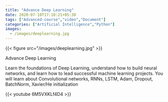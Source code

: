 ```yaml
---
title: "Advance Deep Learning"
date: 2020-07-10T17:10:21+05:30
tags: ["Advanced-course","video","Document"]
categories: ["Artificial Intelligence","Python"]
images:
  - /images/deeplearning.jpg
---
```


{{< figure src="/images/deeplearning.jpg" >}}

Advance Deep Learning

Learn the foundations of Deep Learning, understand how to build neural networks, and learn how to lead successful machine learning projects. You will learn about Convolutional networks, RNNs, LSTM, Adam, Dropout, BatchNorm, Xavier/He initialization


{{< youtube 6M5VXKLf4D4 >}}



